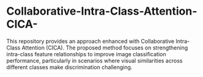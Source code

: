 # Collaborative-Intra-Class-Attention-CICA-
This repository provides an approach enhanced with Collaborative Intra-Class Attention (CICA). The proposed method focuses on strengthening intra-class feature relationships to improve image classification performance, particularly in scenarios where visual similarities across different classes make discrimination challenging.
